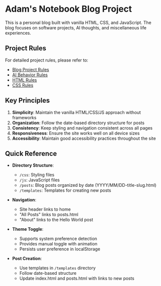 # Adam's Notebook Blog Project

This is a personal blog built with vanilla HTML, CSS, and JavaScript. The blog focuses on software projects, AI thoughts, and miscellaneous life experiences.

## Project Rules

For detailed project rules, please refer to:
- [Blog Project Rules](./rules/blog-rules.md)
- [AI Behavior Rules](./rules/ai-behavior.md)
- [HTML Rules](.rules/html-rules.md)
- [CSS Rules](.rules/css-rules.md)

## Key Principles

1. **Simplicity**: Maintain the vanilla HTML/CSS/JS approach without frameworks
2. **Organization**: Follow the date-based directory structure for posts
3. **Consistency**: Keep styling and navigation consistent across all pages
4. **Responsiveness**: Ensure the site works well on all device sizes
5. **Accessibility**: Maintain good accessibility practices throughout the site

## Quick Reference

- **Directory Structure**:
  - `/css`: Styling files
  - `/js`: JavaScript files
  - `/posts`: Blog posts organized by date (YYYY/MM/DD-title-slug.html)
  - `/templates`: Templates for creating new posts

- **Navigation**:
  - Site header links to home
  - "All Posts" links to posts.html
  - "About" links to the Hello World post

- **Theme Toggle**:
  - Supports system preference detection
  - Provides manual toggle with animation
  - Persists user preference in localStorage

- **Post Creation**:
  - Use templates in `/templates` directory
  - Follow date-based structure
  - Update index.html and posts.html with links to new posts 